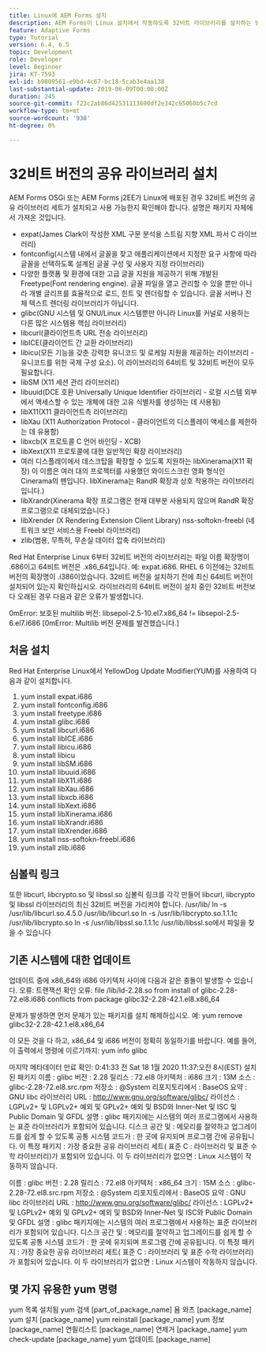 ```yaml
---
title: Linux에 AEM Forms 설치
description: AEM Forms이 Linux 설치에서 작동하도록 32비트 라이브러리를 설치하는 방법을 알아봅니다.
feature: Adaptive Forms
type: Tutorial
version: 6.4, 6.5
topic: Development
role: Developer
level: Beginner
jira: KT-7593
exl-id: b9809561-e9bd-4c67-bc18-5cab3e4aa138
last-substantial-update: 2019-06-09T00:00:00Z
duration: 245
source-git-commit: f23c2ab86d42531113690df2e342c65060b5c7cd
workflow-type: tm+mt
source-wordcount: '938'
ht-degree: 0%

---
```


# 32비트 버전의 공유 라이브러리 설치

AEM Forms OSGi 또는 AEM Forms j2EE가 Linux에 배포된 경우 32비트 버전의 공유 라이브러리 세트가 설치되고 사용 가능한지 확인해야 합니다.  설명은 패키지 자체에서 가져온 것입니다.

* expat(James Clark이 작성한 XML 구문 분석용 스트림 지향 XML 파서 C 라이브러리)
* fontconfig(시스템 내에서 글꼴을 찾고 애플리케이션에서 지정한 요구 사항에 따라 글꼴을 선택하도록 설계된 글꼴 구성 및 사용자 지정 라이브러리)
* 다양한 플랫폼 및 환경에 대한 고급 글꼴 지원을 제공하기 위해 개발된 Freetype(Font rendering engine). 글꼴 파일을 열고 관리할 수 있을 뿐만 아니라 개별 글리프를 효율적으로 로드, 힌트 및 렌더링할 수 있습니다. 글꼴 서버나 전체 텍스트 렌더링 라이브러리가 아닙니다.
* glibc(GNU 시스템 및 GNU/Linux 시스템뿐만 아니라 Linux를 커널로 사용하는 다른 많은 시스템용 핵심 라이브러리)
* libcurl(클라이언트측 URL 전송 라이브러리)
* libICE(클라이언트 간 교환 라이브러리)
* libicu(모든 기능을 갖춘 강력한 유니코드 및 로케일 지원을 제공하는 라이브러리 - 유니코드를 위한 국제 구성 요소). 이 라이브러리의 64비트 및 32비트 버전이 모두 필요합니다.
* libSM (X11 세션 관리 라이브러리)
* libuuid(DCE 호환 Universally Unique Identifier 라이브러리 - 로컬 시스템 외부에서 액세스할 수 있는 개체에 대한 고유 식별자를 생성하는 데 사용됨)
* libX11(X11 클라이언트측 라이브러리)
* libXau (X11 Authorization Protocol - 클라이언트의 디스플레이 액세스를 제한하는 데 유용함)
* libxcb(X 프로토콜 C 언어 바인딩 - XCB)
* libXext(X11 프로토콜에 대한 일반적인 확장 라이브러리)
* 여러 디스플레이에서 데스크탑을 확장할 수 있도록 지원하는 libXinerama(X11 확장) 이 이름은 여러 대의 프로젝터를 사용했던 와이드스크린 영화 형식인 Cinerama의 펜입니다. libXinerama는 RandR 확장과 상호 작용하는 라이브러리입니다.)
* libXrandr(Xinerama 확장 프로그램은 현재 대부분 사용되지 않으며 RandR 확장 프로그램으로 대체되었습니다.)
* libXrender (X Rendering Extension Client Library) nss-softokn-freebl (네트워크 보안 서비스용 Freebl 라이브러리)
* zlib(범용, 무특허, 무손실 데이터 압축 라이브러리)

Red Hat Enterprise Linux 6부터 32비트 버전의 라이브러리는 파일 이름 확장명이 .686이고 64비트 버전은 .x86_64입니다. 예: expat.i686. RHEL 6 이전에는 32비트 버전의 확장명이 .i386이었습니다. 32비트 버전을 설치하기 전에 최신 64비트 버전이 설치되어 있는지 확인하십시오. 라이브러리의 64비트 버전이 설치 중인 32비트 버전보다 오래된 경우 다음과 같은 오류가 발생합니다.

0mError: 보호된 multilib 버전: libsepol-2.5-10.el7.x86_64 != libsepol-2.5-6.el7.i686 [0mError: Multilib 버전 문제를 발견했습니다.]

## 처음 설치

Red Hat Enterprise Linux에서 YellowDog Update Modifier(YUM)를 사용하여 다음과 같이 설치합니다.

1. yum install expat.i686
2. yum install fontconfig.i686
3. yum install freetype.i686
4. yum install glibc.i686
5. yum install libcurl.i686
6. yum install libICE.i686
7. yum install libicu.i686
8. yum install libicu
9. yum install libSM.i686
10. yum install libuuid.i686
11. yum install libX11.i686
12. yum install libXau.i686
13. yum install libxcb.i686
14. yum install libXext.i686
15. yum install libXinerama.i686
16. yum install libXrandr.i686
17. yum install libXrender.i686
18. yum install nss-softokn-freebl.i686
19. yum install zlib.i686

## 심볼릭 링크

또한 libcurl, libcrypto.so 및 libssl.so 심볼릭 링크를 각각 만들어 libcurl, libcrypto 및 libssl 라이브러리의 최신 32비트 버전을 가리켜야 합니다. /usr/lib/ ln -s /usr/lib/libcurl.so.4.5.0 /usr/lib/libcurl.so ln -s /usr/lib/libcrypto.so.1.1.1c /usr/lib/libcrypto.so ln -s /usr/lib/libssl.so.1.1.1c /usr/lib/libssl.so에서 파일을 찾을 수 있습니다

## 기존 시스템에 대한 업데이트

업데이트 중에 x86_64와 i686 아키텍처 사이에 다음과 같은 충돌이 발생할 수 있습니다. 오류: 트랜잭션 확인 오류: file /lib/ld-2.28.so from install of glibc-2.28-72.el8.i686 conflicts from package glibc32-2.28-42.1.el8.x86_64

문제가 발생하면 먼저 문제가 있는 패키지를 설치 해제하십시오. 예: yum remove glibc32-2.28-42.1.el8.x86_64

이 모든 것을 다 하고, x86_64 및 i686 버전이 정확히 동일하기를 바랍니다. 예를 들어, 이 출력에서 명령에 이르기까지: yum info glibc

마지막 메타데이터 만료 확인: 0:41:33 전 Sat 18 1월 2020 11:37:오전 8시(EST)
설치된 패키지 이름 : glibc 버전 : 2.28 릴리스 : 72.el8 아키텍처 : i686 크기 : 13M 소스 : glibc-2.28-72.el8.src.rpm 저장소 : @System 리포지토리에서 : BaseOS 요약 : GNU libc 라이브러리 URL : http://www.gnu.org/software/glibc/ 라이선스 : LGPLv2+ 및 LGPLv2+ 예외 및 GPLv2+ 예외 및 BSD와 Inner-Net 및 ISC 및 Public Domain 및 GFDL 설명 : glibc 패키지에는 시스템의 여러 프로그램에서 사용하는 표준 라이브러리가 포함되어 있습니다. 디스크 공간 및 : 메모리를 절약하고 업그레이드를 쉽게 할 수 있도록 공통 시스템 코드가 : 한 곳에 유지되며 프로그램 간에 공유됩니다. 이 특정 패키지 : 가장 중요한 공유 라이브러리 세트( 표준 C : 라이브러리 및 표준 수학 라이브러리)가 포함되어 있습니다. 이 두 라이브러리가 없으면 : Linux 시스템이 작동하지 않습니다.

이름 : glibc 버전 : 2.28 릴리스 : 72.el8 아키텍처 : x86_64 크기 : 15M 소스 : glibc-2.28-72.el8.src.rpm 저장소 : @System 리포지토리에서 : BaseOS 요약 : GNU libc 라이브러리 URL : http://www.gnu.org/software/glibc/ 라이선스 : LGPLv2+ 및 LGPLv2+ 예외 및 GPLv2+ 예외 및 BSD와 Inner-Net 및 ISC와 Public Domain 및 GFDL 설명 : glibc 패키지에는 시스템의 여러 프로그램에서 사용하는 표준 라이브러리가 포함되어 있습니다. 디스크 공간 및 : 메모리를 절약하고 업그레이드를 쉽게 할 수 있도록 공통 시스템 코드가 : 한 곳에 유지되며 프로그램 간에 공유됩니다. 이 특정 패키지 : 가장 중요한 공유 라이브러리 세트( 표준 C : 라이브러리 및 표준 수학 라이브러리)가 포함되어 있습니다. 이 두 라이브러리가 없으면 : Linux 시스템이 작동하지 않습니다.

## 몇 가지 유용한 yum 명령

yum 목록 설치됨 yum 검색 [part_of_package_name]
욤 와츠 [package_name]
yum 설치 [package_name]
yum reinstall [package_name]
yum 정보 [package_name]
연필리스트 [package_name]
연제거 [package_name]
yum check-update [package_name]
yum 업데이트 [package_name]
